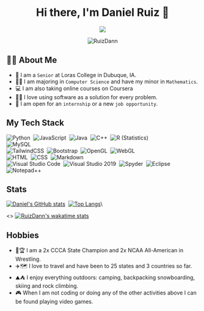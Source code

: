 <h1 align="center">Hi there, I'm Daniel Ruiz 👋</h1>
<p align="center">
  <a href="https://github.com/DenverCoder1/readme-typing-svg"><img src="https://readme-typing-svg.herokuapp.com?lines=Computer+Science+Student;U.S.+Army+Veteran;Always+learning+new+things&center=true&width=500&height=50"></a>
</p>

<p align="center">
  <img src="https://komarev.com/ghpvc/?username=RuizDann&style=for-the-badge&color=blue" alt="RuizDann" />
</p>
 
 ## :raising_hand_man: About Me
- :school: I am a `Senior` at Loras College in Dubuque, IA.
- :student: I am majoring in `Computer Science` and have my minor in `Mathematics`.
- :computer: I am also taking online courses on Coursera
- :technologist: I love using software as a solution for every problem.
- :thinking: I am open for an `internship` or a new `job opportunity`.

## My Tech Stack

![Python](https://img.shields.io/badge/-Python-05122A?style=flat&logo=python)&nbsp;
![JavaScript](https://img.shields.io/badge/-JavaScript-05122A?style=flat&logo=javascript)&nbsp;
![Java](https://img.shields.io/badge/-Java-05122A?style=flat&logo=Java&logoColor=FFA518)&nbsp;
![C++](https://img.shields.io/badge/-C++-05122A?style=flat&logo=C%2B%2B&logoColor=00599C)&nbsp;
![R (Statistics)](https://img.shields.io/badge/-R-05122A?style=flat&logo=R&logoColor=276DC3)\
![MySQL](https://img.shields.io/badge/mysql-05122A?style=flat&logo=mysql&logoColor=white)\
![TailwindCSS](https://img.shields.io/badge/Tailwindcss-05122A?style=flat&logo=tailwind-css&logoColor=white)&nbsp;
![Bootstrap](https://img.shields.io/badge/-Bootstrap-05122A?style=flat&logo=bootstrap&logoColor=563D7C)&nbsp;
![OpenGL](https://img.shields.io/badge/OpenGL-05122A?style=flat&logo=opengl)&nbsp;
![WebGL](https://img.shields.io/badge/WebGL-05122A?logo=webgl&logoColor=white&style=flat)\
![HTML](https://img.shields.io/badge/-HTML-05122A?style=flat&logo=HTML5)&nbsp;
![CSS](https://img.shields.io/badge/-CSS-05122A?style=flat&logo=CSS3&logoColor=1572B6)&nbsp;
![Markdown](https://img.shields.io/badge/Markdown-05122A?style=flat&logo=markdown&logoColor=white)\
![Visual Studio Code](https://img.shields.io/badge/Visual%20Studio%20Code-05122A?style=flat&logo=visual-studio-code&logoColor=blue)&nbsp;
![Visual Studio 2019](https://img.shields.io/badge/Visual%20Studio%202019-05122A?style=flat&logo=visual-studio&logoColor=purple)&nbsp;
![Spyder](https://img.shields.io/badge/Spyder-05122A?style=flat&logo=spyder%20ide&logoColor=maroon)&nbsp;
![Eclipse](https://img.shields.io/badge/Eclipse-05122A?style=flat&logo=Eclipse&logoColor=white)&nbsp;
![Notepad++](https://img.shields.io/badge/Notepad++-05122A?style=flat&logo=notepad%2b%2b&logoColor=green)


## Stats
[![Daniel's GitHub stats](https://github-readme-stats.vercel.app/api?username=RuizDann&count_private=true&show_icons=true&theme=tokyonight)](https://github.com/anuraghazra/github-readme-stats)&nbsp;
[![Top Langs](https://github-readme-stats.vercel.app/api/top-langs/?username=RuizDann&layout=compact&langs_count=8&theme=tokyonight)](https://github.com/anuraghazra/github-readme-stats)\

<> [![RuizDann's wakatime stats](https://github-readme-stats.vercel.app/api/wakatime?username=RuizDann&theme=tokyonight)](https://github.com/anuraghazra/github-readme-stats)


## Hobbies
- :wrestling::trophy: I am a 2x CCCA State Champion and 2x NCAA All-American in Wrestling.
- :airplane::world_map: I love to travel and have been to 25 states and 3 countries so far.
- :mountain::tent: I enjoy everything outdoors: camping, backpacking snowboarding, skiing and rock climbing.
- :video_game: When I am not coding or doing any of the other activities above I can be found playing video games.
 
 
<!--
**RuizDann/RuizDann** is a ✨ _special_ ✨ repository because its `README.md` (this file) appears on your GitHub profile.

Here are some ideas to get you started:

- 🔭 I’m currently working on ...
- 🌱 I’m currently learning ...
- 👯 I’m looking to collaborate on ...
- 🤔 I’m looking for help with ...
- 💬 Ask me about ...
- 📫 How to reach me: ...
- 😄 Pronouns: ...
- ⚡ Fun fact: ...
-->
